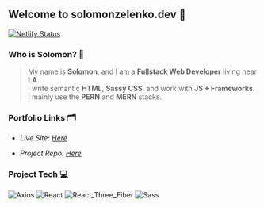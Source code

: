 ## Welcome to solomonzelenko.dev :wave:
[![Netlify Status](https://api.netlify.com/api/v1/badges/3d596c7a-d6cd-4563-b734-8ee3c0819b2e/deploy-status)](https://app.netlify.com/sites/priceless-shockley-1023ef/deploys)


### Who is Solomon? 🧔
> 
> My name is **Solomon**, and I am a **Fullstack Web Developer** living near **LA.** <br>
> I write semantic **HTML**, **Sassy CSS**, and work with **JS + Frameworks**.<br>
> I mainly use the **PERN** and **MERN** stacks.
> 

### Portfolio Links 🗂️

- _Live Site: [Here](https://solomonzelenko.dev)_

- _Project Repo: [Here](https://github.com/zempo/solomon-zelenko)_

### Project Tech 💻

 ![Axios](https://img.shields.io/badge/-Axios-indigo) ![React](https://img.shields.io/badge/-React.js-gray?style=flat&logo=react)  ![React_Three_Fiber](https://img.shields.io/badge/-React_Three_Fiber-darkcyan) ![Sass](https://img.shields.io/badge/-SASS-gold?style=flat&logo=sass) 





